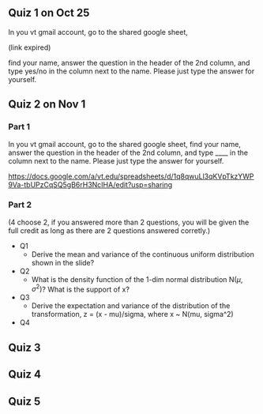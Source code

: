 
## Quiz 1 on Oct 25

In you vt gmail account, go to the shared google sheet, 

(link expired)

find your name, answer the question in the header of the 2nd column, and type yes/no in the column next to the name. Please just type the answer for yourself.

## Quiz 2 on Nov 1

### Part 1 
In you vt gmail account, go to the shared google sheet, find your name, answer the question in the header of the 2nd column, and type ____ in the column next to the name. Please just type the answer for yourself.

https://docs.google.com/a/vt.edu/spreadsheets/d/1q8qwuLl3qKVpTkzYWP9Va-tbUPzCqSQ5gB6rH3NcIHA/edit?usp=sharing

### Part 2 

(4 choose 2, if you answered more than 2 questions, you will be given the full credit as long as there are 2 questions answered corretly.)

- Q1
  - Derive the mean and variance of the continuous uniform distribution shown in the slide?
- Q2
  - What is the density function of the 1-dim normal distribution N($\mu$, $\sigma^2$)? What is the support of x?
- Q3
  - Derive the expectation and variance of the distribution of the transformation, z = (x - mu)/sigma, where x ~ N(mu, sigma^2)
- Q4

## Quiz 3

## Quiz 4

## Quiz 5



